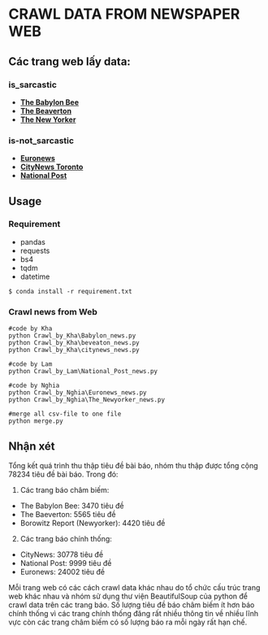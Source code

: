 #  CRAWL DATA FROM NEWSPAPER WEB

## Các trang web lấy data:

### is_sarcastic
 - [**The Babylon Bee**](https://babylonbee.com/news)
 - [**The Beaverton**](https://www.thebeaverton.com/)
 - [**The New Yorker**](https://www.newyorker.com/)
### is-not_sarcastic
 - [**Euronews**](https://www.euronews.com)
 - [**CityNews Toronto**](https://toronto.citynews.ca/category/national/)
 - [**National Post**](https://nationalpost.com/)
 
## Usage
### Requirement
 - pandas
 - requests
 - bs4
 - tqdm
 - datetime

```
$ conda install -r requirement.txt
```

### Crawl news from Web
```
#code by Kha
python Crawl_by_Kha\Babylon_news.py
python Crawl_by_Kha\beveaton_news.py
python Crawl_by_Kha\citynews_news.py
```
```
#code by Lam
python Crawl_by_Lam\National_Post_news.py
```
```
#code by Nghia
python Crawl_by_Nghia\Euronews_news.py
python Crawl_by_Nghia\The_Newyorker_news.py
```
```
#merge all csv-file to one file
python merge.py
```
## Nhận xét
Tổng kết quá trình thu thập tiêu đề bài báo, nhóm thu thập được tổng cộng 78234 tiêu đề bài báo. Trong đó:
1. Các trang báo châm biếm:
- The Babylon Bee: 3470 tiêu đề
- The Baeverton: 5565 tiêu đề
- Borowitz Report (Newyorker): 4420 tiêu đề
2. Các trang báo chính thống:
- CityNews: 30778 tiêu đề
- National Post: 9999 tiêu đề
- Euronews: 24002 tiêu đề

Mỗi trang web có các cách crawl data khác nhau do tổ chức cấu trúc trang web khác nhau và nhóm sử dụng thư viện BeautifulSoup của python để crawl data trên các trang báo. Số lượng tiêu đề báo châm biếm ít hơn báo chính thống vì các trang chính thống đăng rất nhiều thông tin về nhiều lĩnh vực còn các trang châm biếm có số lượng báo ra mỗi ngày rất hạn chế.
